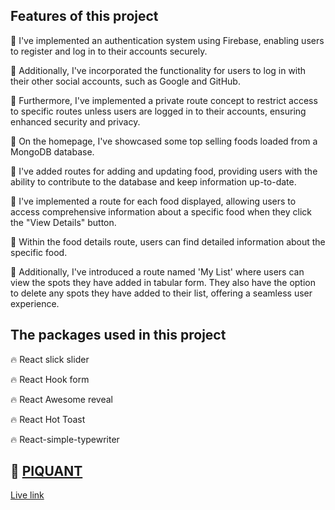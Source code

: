 ## Features of this project

🚀 I've implemented an authentication system using Firebase, enabling users to register and log in to their accounts securely.

🚀 Additionally, I've incorporated the functionality for users to log in with their other social accounts, such as Google and GitHub.

🚀 Furthermore, I've implemented a private route concept to restrict access to specific routes unless users are logged in to their accounts, ensuring enhanced security and privacy.

🚀 On the homepage, I've showcased some top selling foods loaded from a MongoDB database.

🚀 I've added routes for adding and updating food, providing users with the ability to contribute to the database and keep information up-to-date.

🚀 I've implemented a route for each food displayed, allowing users to access comprehensive information about a specific food when they click the "View Details" button.

🚀 Within the food details route, users can find detailed information about the specific food.

🚀 Additionally, I've introduced a route named 'My List' where users can view the spots they have added in tabular form. They also have the option to delete any spots they have added to their list, offering a seamless user experience.

## The packages used in this project

🔥 React slick slider

🔥 React Hook form

🔥 React Awesome reveal

🔥 React Hot Toast

🔥 React-simple-typewriter

## 🔗 [PIQUANT](https://piquant-b9a11.web.app/)

[Live link](https://piquant-b9a11.web.app/)
